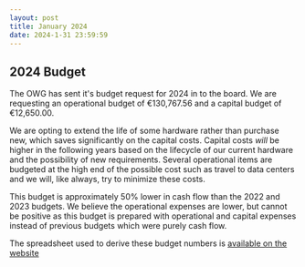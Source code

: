 ```yaml
---
layout: post
title: January 2024
date: 2024-1-31 23:59:59
---
```


## 2024 Budget

The OWG has sent it's budget request for 2024 in to the board. We are requesting an operational budget of €130,767.56 and a capital budget of €12,650.00.

We are opting to extend the life of some hardware rather than purchase new, which saves significantly on the capital costs. Capital costs *will* be higher in the following years based on the lifecycle of our current hardware and the possibility of new requirements. Several operational items are budgeted at the high end of the possible cost such as travel to data centers and we will, like always, try to minimize these costs. 

This budget is approximately 50% lower in cash flow than the 2022 and 2023 budgets. We believe the operational expenses are lower, but cannot be positive as this budget is prepared with operational and capital expenses instead of previous budgets which were purely cash flow.

The spreadsheet used to derive these budget numbers is [available on the website](/2024/01/25/owg_budget.ods)
